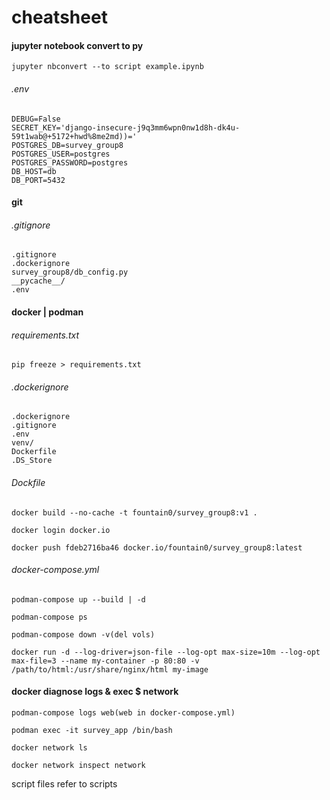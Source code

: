 # cheatsheet
#### jupyter notebook convert to py
```
jupyter nbconvert --to script example.ipynb
```
###### .env
```
DEBUG=False
SECRET_KEY='django-insecure-j9q3mm6wpn0nw1d8h-dk4u-59t1wab@+5172+hwd%8me2md))='
POSTGRES_DB=survey_group8
POSTGRES_USER=postgres
POSTGRES_PASSWORD=postgres
DB_HOST=db
DB_PORT=5432
```

#### git
###### .gitignore
```
.gitignore
.dockerignore
survey_group8/db_config.py
__pycache__/
.env
```

#### docker | podman
###### requirements.txt
```
pip freeze > requirements.txt
```
###### .dockerignore
```
.dockerignore
.gitignore
.env
venv/
Dockerfile
.DS_Store
```
###### Dockfile
```
docker build --no-cache -t fountain0/survey_group8:v1 .
```
```
docker login docker.io
```
```
docker push fdeb2716ba46 docker.io/fountain0/survey_group8:latest
```
###### docker-compose.yml
```
podman-compose up --build | -d
```
```
podman-compose ps
```
```
podman-compose down -v(del vols)
```
```
docker run -d --log-driver=json-file --log-opt max-size=10m --log-opt max-file=3 --name my-container -p 80:80 -v /path/to/html:/usr/share/nginx/html my-image
```

#### docker diagnose logs & exec $ network 
```
podman-compose logs web(web in docker-compose.yml)
```
```
podman exec -it survey_app /bin/bash
```
```
docker network ls
```
```
docker network inspect network
```

script files refer to scripts

